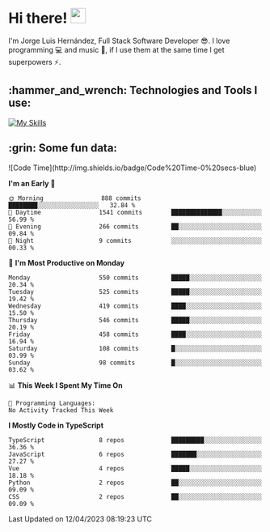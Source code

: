 <h1 align="left">
 <abc>
  <br>Hi there! <img src="https://user-images.githubusercontent.com/42378118/110234147-e3259600-7f4e-11eb-95be-0c4047144dea.gif" width="30"><br>
 </abc>
</h1>

I'm Jorge Luis Hernández, Full Stack Software Developer :sunglasses:. I love programming :computer: and music :musical_score:, if I use them at the same time I get superpowers :zap:. 


<h2 align="left">:hammer_and_wrench: Technologies and Tools I use:</h2>

[![My Skills](https://skillicons.dev/icons?i=js,ts,html,css,py,vue,react,next,nest,postgres,mysql)](https://skillicons.dev)

<h2 align="left">:grin: Some fun data:</h2>
<!--START_SECTION:waka-->
![Code Time](http://img.shields.io/badge/Code%20Time-0%20secs-blue)

**I'm an Early 🐤** 

```text
🌞 Morning                888 commits         ████████░░░░░░░░░░░░░░░░░   32.84 % 
🌆 Daytime                1541 commits        ██████████████░░░░░░░░░░░   56.99 % 
🌃 Evening                266 commits         ██░░░░░░░░░░░░░░░░░░░░░░░   09.84 % 
🌙 Night                  9 commits           ░░░░░░░░░░░░░░░░░░░░░░░░░   00.33 % 
```
📅 **I'm Most Productive on Monday** 

```text
Monday                   550 commits         █████░░░░░░░░░░░░░░░░░░░░   20.34 % 
Tuesday                  525 commits         █████░░░░░░░░░░░░░░░░░░░░   19.42 % 
Wednesday                419 commits         ████░░░░░░░░░░░░░░░░░░░░░   15.50 % 
Thursday                 546 commits         █████░░░░░░░░░░░░░░░░░░░░   20.19 % 
Friday                   458 commits         ████░░░░░░░░░░░░░░░░░░░░░   16.94 % 
Saturday                 108 commits         █░░░░░░░░░░░░░░░░░░░░░░░░   03.99 % 
Sunday                   98 commits          █░░░░░░░░░░░░░░░░░░░░░░░░   03.62 % 
```


📊 **This Week I Spent My Time On** 

```text
💬 Programming Languages: 
No Activity Tracked This Week
```

**I Mostly Code in TypeScript** 

```text
TypeScript               8 repos             █████████░░░░░░░░░░░░░░░░   36.36 % 
JavaScript               6 repos             ███████░░░░░░░░░░░░░░░░░░   27.27 % 
Vue                      4 repos             █████░░░░░░░░░░░░░░░░░░░░   18.18 % 
Python                   2 repos             ██░░░░░░░░░░░░░░░░░░░░░░░   09.09 % 
CSS                      2 repos             ██░░░░░░░░░░░░░░░░░░░░░░░   09.09 % 
```




 Last Updated on 12/04/2023 08:19:23 UTC
<!--END_SECTION:waka-->
